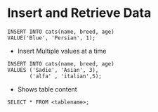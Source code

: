# Insert and Retrieve Data

```
INSERT INTO cats(name, breed, age)
VALUE('Blue', 'Persian', 1);
```

- Insert Multiple values at a time

```
INSERT INTO cats(name, breed, age)
VALUES ('Sadie', 'Asian', 3), 
       ('alfa' , 'italian',5);
```

- Shows table content

```
SELECT * FROM <tablename>;
```
